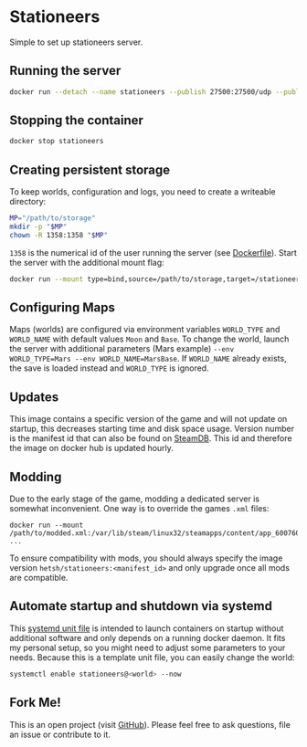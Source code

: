 # Stationeers
Simple to set up stationeers server.

## Running the server
```bash
docker run --detach --name stationeers --publish 27500:27500/udp --publish 27015:27015/udp hetsh/stationeers
```

## Stopping the container
```bash
docker stop stationeers
```

## Creating persistent storage
To keep worlds, configuration and logs, you need to create a writeable directory:
```bash
MP="/path/to/storage"
mkdir -p "$MP"
chown -R 1358:1358 "$MP"
```
`1358` is the numerical id of the user running the server (see [Dockerfile](https://github.com/Hetsh/docker-stationeers/blob/master/Dockerfile)).
Start the server with the additional mount flag:
```bash
docker run --mount type=bind,source=/path/to/storage,target=/stationeers ...
```

## Configuring Maps
Maps (worlds) are configured via environment variables `WORLD_TYPE` and `WORLD_NAME` with default values `Moon` and `Base`.
To change the world, launch the server with additional parameters (Mars example) `--env WORLD_TYPE=Mars --env WORLD_NAME=MarsBase`.
If `WORLD_NAME` already exists, the save is loaded instead and `WORLD_TYPE` is ignored.

## Updates
This image contains a specific version of the game and will not update on startup, this decreases starting time and disk space usage.
Version number is the manifest id that can also be found on [SteamDB](https://steamdb.info/depot/600762).
This id and therefore the image on docker hub is updated hourly.

## Modding
Due to the early stage of the game, modding a dedicated server is somewhat inconvenient.
One way is to override the games `.xml` files:
```
docker run --mount /path/to/modded.xml:/var/lib/steam/linux32/steamapps/content/app_600760/depot_600762/rocketstation_DedicatedServer_Data/StreamingAssets/Data/original.xml:ro ...
```
To ensure compatibility with mods, you should always specify the image version `hetsh/stationeers:<manifest_id>` and only upgrade once all mods are compatible.

## Automate startup and shutdown via systemd
This [systemd unit file](https://github.com/Hetsh/docker-stationeers/blob/master/stationeers%40.service) is intended to launch containers on startup without additional software and only depends on a running docker daemon.
It fits my personal setup, so you might need to adjust some parameters to your needs.
Because this is a template unit file, you can easily change the world:
```bash
systemctl enable stationeers@<world> --now
```

## Fork Me!
This is an open project (visit [GitHub](https://github.com/Hetsh/docker-stationeers)).
Please feel free to ask questions, file an issue or contribute to it.

